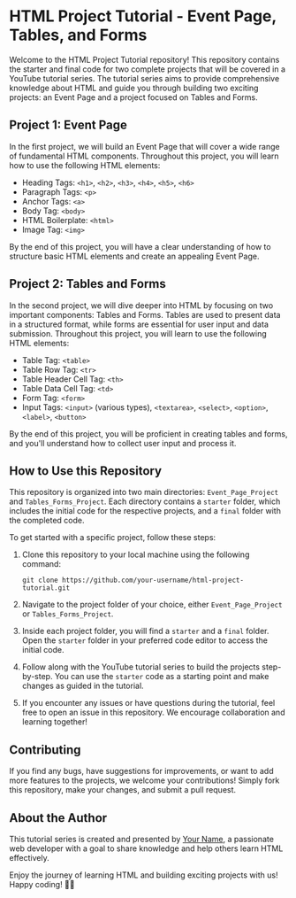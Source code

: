 # HTML Project Tutorial - Event Page, Tables, and Forms

Welcome to the HTML Project Tutorial repository! This repository contains the starter and final code for two complete projects that will be covered in a YouTube tutorial series. The tutorial series aims to provide comprehensive knowledge about HTML and guide you through building two exciting projects: an Event Page and a project focused on Tables and Forms.

## Project 1: Event Page

In the first project, we will build an Event Page that will cover a wide range of fundamental HTML components. Throughout this project, you will learn how to use the following HTML elements:

- Heading Tags: `<h1>`, `<h2>`, `<h3>`, `<h4>`, `<h5>`, `<h6>`
- Paragraph Tags: `<p>`
- Anchor Tags: `<a>`
- Body Tag: `<body>`
- HTML Boilerplate: `<html>`
- Image Tag: `<img>`

By the end of this project, you will have a clear understanding of how to structure basic HTML elements and create an appealing Event Page.

## Project 2: Tables and Forms

In the second project, we will dive deeper into HTML by focusing on two important components: Tables and Forms. Tables are used to present data in a structured format, while forms are essential for user input and data submission. Throughout this project, you will learn to use the following HTML elements:

- Table Tag: `<table>`
- Table Row Tag: `<tr>`
- Table Header Cell Tag: `<th>`
- Table Data Cell Tag: `<td>`
- Form Tag: `<form>`
- Input Tags: `<input>` (various types), `<textarea>`, `<select>`, `<option>`, `<label>`, `<button>`

By the end of this project, you will be proficient in creating tables and forms, and you'll understand how to collect user input and process it.

## How to Use this Repository

This repository is organized into two main directories: `Event_Page_Project` and `Tables_Forms_Project`. Each directory contains a `starter` folder, which includes the initial code for the respective projects, and a `final` folder with the completed code.

To get started with a specific project, follow these steps:

1. Clone this repository to your local machine using the following command:

   ```
   git clone https://github.com/your-username/html-project-tutorial.git
   ```

2. Navigate to the project folder of your choice, either `Event_Page_Project` or `Tables_Forms_Project`.

3. Inside each project folder, you will find a `starter` and a `final` folder. Open the `starter` folder in your preferred code editor to access the initial code.

4. Follow along with the YouTube tutorial series to build the projects step-by-step. You can use the `starter` code as a starting point and make changes as guided in the tutorial.

5. If you encounter any issues or have questions during the tutorial, feel free to open an issue in this repository. We encourage collaboration and learning together!

## Contributing

If you find any bugs, have suggestions for improvements, or want to add more features to the projects, we welcome your contributions! Simply fork this repository, make your changes, and submit a pull request.

## About the Author

This tutorial series is created and presented by [Your Name](https://www.youtube.com/your-channel), a passionate web developer with a goal to share knowledge and help others learn HTML effectively.

Enjoy the journey of learning HTML and building exciting projects with us! Happy coding! 🚀🎉
